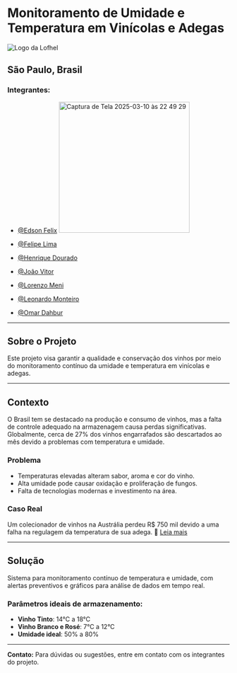 # Monitoramento de Umidade e Temperatura em Vinícolas e Adegas 

![Logo da Lofhel](https://github.com/Lofhel/LOFHEL/blob/main/Imagens/lofhel_logo_1.png?raw=true)


## São Paulo, Brasil
### Integrantes:

- [@Edson Felix](https://github.com/85ED) <img width="296" alt="Captura de Tela 2025-03-10 às 22 49 29" src="https://github.com/user-attachments/assets/bf5e3eb3-2a1a-4216-8607-3dcb649e3dea" />

- [@Felipe Lima](https://github.com/FelipeLima24)
- [@Henrique Dourado](https://github.com/henriquedouradoo)
- [@João Vitor](https://github.com/JoaoVtC)
- [@Lorenzo Meni](https://github.com/lorenzomeni)
- [@Leonardo Monteiro](https://github.com/LeoMont200)
- [@Omar Dahbur](https://github.com/OmarDahbur)

---

## Sobre o Projeto
Este projeto visa garantir a qualidade e conservação dos vinhos por meio do monitoramento contínuo da umidade e temperatura em vinícolas e adegas.

---

## Contexto
O Brasil tem se destacado na produção e consumo de vinhos, mas a falta de controle adequado na armazenagem causa perdas significativas. Globalmente, cerca de 27% dos vinhos engarrafados são descartados ao mês devido a problemas com temperatura e umidade.

### Problema
- Temperaturas elevadas alteram sabor, aroma e cor do vinho.
- Alta umidade pode causar oxidação e proliferação de fungos.
- Falta de tecnologias modernas e investimento na área.

### Caso Real
Um colecionador de vinhos na Austrália perdeu R$ 750 mil devido a uma falha na regulagem da temperatura de sua adega.
🔗 [Leia mais](https://revistaadega.uol.com.br/artigo/empresa-que-fazia-manutencao-de-adega-e-processada_10409.html)

---

## Solução
Sistema para monitoramento contínuo de temperatura e umidade, com alertas preventivos e gráficos para análise de dados em tempo real.

### Parâmetros ideais de armazenamento:
- **Vinho Tinto**: 14°C a 18°C
- **Vinho Branco e Rosé**: 7°C a 12°C
- **Umidade ideal**: 50% a 80%

---

**Contato:** Para dúvidas ou sugestões, entre em contato com os integrantes do projeto. 

